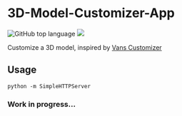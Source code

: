 # 3D-Model-Customizer-App

![GitHub top language](https://img.shields.io/github/languages/top/sboez/3D-Model-Customizer-App) <img src="https://img.shields.io/badge/three.js-r115-orange">

Customize a 3D model, inspired by [Vans Customizer](https://www.vans.fr/customizer.old-skool-classic.html)

## Usage

```
python -m SimpleHTTPServer
```

### Work in progress...
